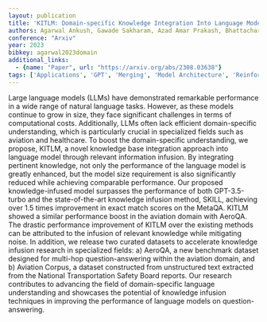 ```yaml
---
layout: publication
title: 'KITLM: Domain-specific Knowledge Integration Into Language Models For Question Answering'
authors: Agarwal Ankush, Gawade Sakharam, Azad Amar Prakash, Bhattacharyya Pushpak
conference: "Arxiv"
year: 2023
bibkey: agarwal2023domain
additional_links:
  - {name: "Paper", url: "https://arxiv.org/abs/2308.03638"}
tags: ['Applications', 'GPT', 'Merging', 'Model Architecture', 'Reinforcement Learning', 'Responsible AI']
---
```

Large language models (LLMs) have demonstrated remarkable performance in a
wide range of natural language tasks. However, as these models continue to grow
in size, they face significant challenges in terms of computational costs.
Additionally, LLMs often lack efficient domain-specific understanding, which is
particularly crucial in specialized fields such as aviation and healthcare. To
boost the domain-specific understanding, we propose, KITLM, a novel knowledge
base integration approach into language model through relevant information
infusion. By integrating pertinent knowledge, not only the performance of the
language model is greatly enhanced, but the model size requirement is also
significantly reduced while achieving comparable performance. Our proposed
knowledge-infused model surpasses the performance of both GPT-3.5-turbo and the
state-of-the-art knowledge infusion method, SKILL, achieving over 1.5 times
improvement in exact match scores on the MetaQA. KITLM showed a similar
performance boost in the aviation domain with AeroQA. The drastic performance
improvement of KITLM over the existing methods can be attributed to the
infusion of relevant knowledge while mitigating noise. In addition, we release
two curated datasets to accelerate knowledge infusion research in specialized
fields: a) AeroQA, a new benchmark dataset designed for multi-hop
question-answering within the aviation domain, and b) Aviation Corpus, a
dataset constructed from unstructured text extracted from the National
Transportation Safety Board reports. Our research contributes to advancing the
field of domain-specific language understanding and showcases the potential of
knowledge infusion techniques in improving the performance of language models
on question-answering.
